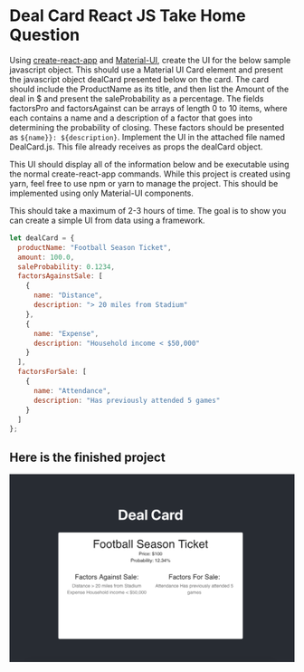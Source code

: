 # Deal Card React JS Take Home Question

Using [create-react-app]() and [Material-UI](https://material-ui.com/), create the UI for the below sample javascript object. This should use a Material UI Card element and present the javascript object dealCard presented below on the card. The card should include the ProductName as its title, and then list the Amount of the deal in $ and present the saleProbability as a percentage. The fields factorsPro and factorsAgainst can be arrays of length 0 to 10 items, where each contains a name and a description of a factor that goes into determining the probability of closing. These factors should be presented as `${name}}: ${description}`. Implement the UI in the attached file named DealCard.js. This file already receives as props the dealCard object.

This UI should display all of the information below and be executable using the normal create-react-app commands. While this project is created using yarn, feel free to use npm or yarn to manage the project. This should be implemented using only Material-UI components.

This should take a maximum of 2-3 hours of time. The goal is to show you can create a simple UI from data using a framework.


```javascript
let dealCard = {
  productName: "Football Season Ticket",
  amount: 100.0,
  saleProbability: 0.1234,
  factorsAgainstSale: [
    {
      name: "Distance",
      description: "> 20 miles from Stadium"
    },
    {
      name: "Expense",
      description: "Household income < $50,000"
    }
  ],
  factorsForSale: [
    {
      name: "Attendance",
      description: "Has previously attended 5 games"
    }
  ]
};
```

## Here is the finished project

![Finished Project](/img/screenshot.png)